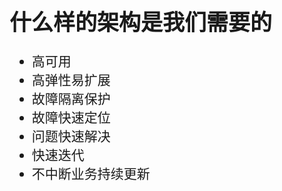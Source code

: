 <!-- ex_nonav -->
<br>
<br>
<br>

<h1 style="font-size:250%;">什么样的架构是我们需要的</h1>

<ul style="font-size:150%;">
<li>高可用</li>
<li>高弹性易扩展</li>
<li>故障隔离保护</li>
<li>故障快速定位</li>
<li>问题快速解决</li>
<li>快速迭代</li>
<li>不中断业务持续更新</li>
</ul>

<br>

